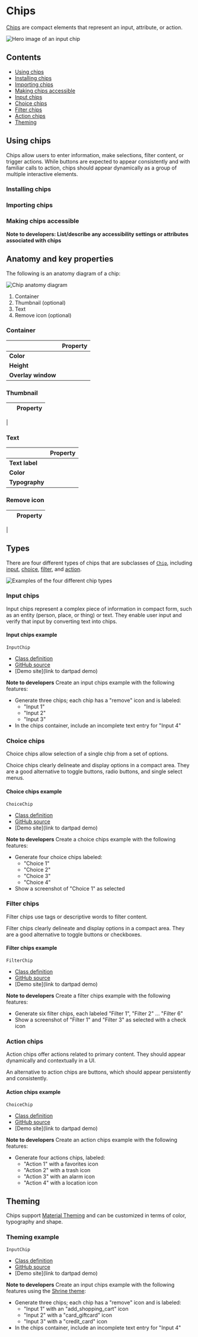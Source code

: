 <!--docs:
title: "Material chips"
layout: detail
section: components
excerpt: "Chips are compact elements that represent an input, attribute, or action."
iconId: 
path: /catalog/material-chips/
-->

# Chips

[Chips](https://material.io/components/chips) are compact elements that represent an input, attribute, or action.

![Hero image of an input chip](assets/chips-hero.png)

## Contents

* [Using chips](#using-chips)
* [Installing chips](#installing-chips)
* [Importing chips](#importing-chips)
* [Making chips accessible](#making-chips-accessible)
* [Input chips](#input-chips)
* [Choice chips](#choice-chips)
* [Filter chips](#filter-chips)
* [Action chips](#action-chips)
* [Theming](#theming)

## Using chips

Chips allow users to enter information, make selections, filter content, or trigger actions. While buttons are expected to appear consistently and with familiar calls to action, chips should appear dynamically as a group of multiple interactive elements.

### Installing chips


### Importing chips


### Making chips accessible


**Note to developers: List/describe any accessibility settings or attributes associated with chips**


## Anatomy and key properties

The following is an anatomy diagram of a chip:

![Chip anatomy diagram](assets/Chips_anatomy.png)

1. Container
1. Thumbnail (optional)
1. Text
1. Remove icon (optional)

### Container

&nbsp; | Property
------ | --------- 
**Color** |  
**Height** |  
**Overlay window** |


### Thumbnail

&nbsp;         | Property
-------------- | ------------------------ 
 | 

### Text

&nbsp;         | Property
-------------- | ------------------------ 
**Text label** | 
**Color**      | 
**Typography** | 


### Remove icon

&nbsp;         | Property
-------------- | ------------------------ 
 | 

## Types

There are four different types of chips that are subclasses of [`Chip`](https://api.flutter.dev/flutter/material/Chip-class.html), including [input](#input-chips), [choice](#choice-chips), [filter](#filter-chips), and [action](#action-chips).

![Examples of the four different chip types](assets/Chips_composite.png)

### Input chips

Input chips represent a complex piece of information in compact form, such as an entity (person, place, or thing) or text. They enable user input and verify that input by converting text into chips.

#### Input chips example

`InputChip`
* [Class definition](https://api.flutter.dev/flutter/material/InputChip-class.html)
* [GitHub source](https://github.com/flutter/flutter/blob/fabf4e3d0d311181178d2c601d29a2f739ea543a/packages/flutter/lib/src/material/chip.dart)
* [Demo site](link to dartpad demo)

**Note to developers** Create an input chips example with the following features:

* Generate three chips; each chip has a "remove" icon and is labeled:
    * "Input 1"
    * "Input 2"
    * "Input 3"
* In the chips container, include an incomplete text entry for "Input 4"


### Choice chips

Choice chips allow selection of a single chip from a set of options.

Choice chips clearly delineate and display options in a compact area. They are a good alternative to toggle buttons, radio buttons, and single select menus.

#### Choice chips example

`ChoiceChip`
* [Class definition](https://api.flutter.dev/flutter/material/ChoiceChip-class.html)
* [GitHub source](https://github.com/flutter/flutter/blob/fabf4e3d0d311181178d2c601d29a2f739ea543a/packages/flutter/lib/src/material/chip.dart)
* [Demo site](link to dartpad demo)

**Note to developers** Create a choice chips example with the following features:

* Generate four choice chips labeled:
    * "Choice 1"
    * "Choice 2"
    * "Choice 3"
    * "Choice 4"
* Show a screenshot of "Choice 1" as selected

### Filter chips

Filter chips use tags or descriptive words to filter content.

Filter chips clearly delineate and display options in a compact area. They are a good alternative to toggle buttons or checkboxes.


#### Filter chips example

`FilterChip`
* [Class definition](https://api.flutter.dev/flutter/material/FilterChip-class.html)
* [GitHub source](https://github.com/flutter/flutter/blob/fabf4e3d0d311181178d2c601d29a2f739ea543a/packages/flutter/lib/src/material/chip.dart)
* [Demo site](link to dartpad demo)


**Note to developers** Create a filter chips example with the following features:

* Generate six filter chips, each labeled "Filter 1", "Filter 2" ... "Filter 6"
* Show a screenshot of "Filter 1" and "Filter 3" as selected with a check icon

### Action chips

Action chips offer actions related to primary content. They should appear dynamically and contextually in a UI.

An alternative to action chips are buttons, which should appear persistently and consistently.


#### Action chips example

`ChoiceChip`
* [Class definition](https://api.flutter.dev/flutter/material/ActionChip-class.html)
* [GitHub source](https://github.com/flutter/flutter/blob/fabf4e3d0d311181178d2c601d29a2f739ea543a/packages/flutter/lib/src/material/chip.dart)
* [Demo site](link to dartpad demo)

**Note to developers** Create an action chips example with the following features:

* Generate four actions chips, labeled:
    * "Action 1" with a favorites icon
    * "Action 2" with a trash icon
    * "Action 3" with an alarm icon
    * "Action 4" with a location icon


## Theming

Chips support [Material Theming](https://material.io/components/chips/#theming) and can be customized in terms of color, typography and shape.

### Theming example

`InputChip`
* [Class definition](https://api.flutter.dev/flutter/material/InputChip-class.html)
* [GitHub source](https://github.com/flutter/flutter/blob/fabf4e3d0d311181178d2c601d29a2f739ea543a/packages/flutter/lib/src/material/chip.dart)
* [Demo site](link to dartpad demo)


**Note to developers** Create an input chips example with the following features using the [Shrine theme](https://material.io/design/material-studies/shrine.html):

* Generate three chips; each chip has a "remove" icon and is labeled:
    * "Input 1" with an "add\_shopping\_cart" icon
    * "Input 2" with a "card\_giftcard" icon
    * "Input 3" with a "credit\_card" icon
* In the chips container, include an incomplete text entry for "Input 4"


